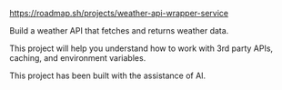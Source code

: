 https://roadmap.sh/projects/weather-api-wrapper-service

Build a weather API that fetches and returns weather data.

This project will help you understand how to work with 3rd party APIs, caching, and environment variables.

This project has been built with the assistance of AI.
